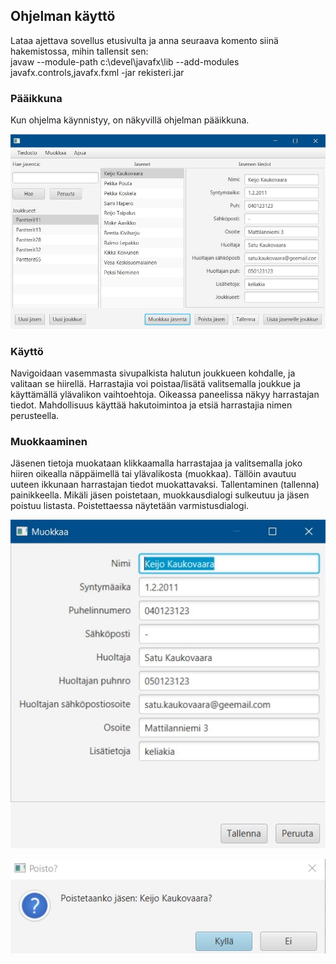 ## Ohjelman käyttö

Lataa ajettava sovellus etusivulta ja anna seuraava komento siinä hakemistossa, mihin tallensit sen: <br>
javaw --module-path c:\devel\javafx\lib --add-modules javafx.controls,javafx.fxml -jar rekisteri.jar 

### Pääikkuna

Kun ohjelma käynnistyy, on näkyvillä ohjelman pääikkuna.

![Paaikkuna](https://github.com/jojuparp/seura/blob/master/dokumentaatio/kuvat/paaikkuna.png)

### Käyttö

Navigoidaan vasemmasta sivupalkista halutun joukkueen kohdalle, ja valitaan se hiirellä. Harrastajia voi poistaa/lisätä valitsemalla joukkue ja käyttämällä ylävalikon vaihtoehtoja. Oikeassa paneelissa näkyy harrastajan tiedot. Mahdollisuus käyttää hakutoimintoa ja etsiä harrastajia nimen perusteella.


### Muokkaaminen

Jäsenen tietoja muokataan klikkaamalla harrastajaa ja valitsemalla joko hiiren oikealla näppäimellä tai ylävalikosta (muokkaa). Tällöin avautuu uuteen ikkunaan harrastajan tiedot muokattavaksi. Tallentaminen (tallenna) painikkeella. Mikäli jäsen poistetaan, muokkausdialogi sulkeutuu ja jäsen poistuu listasta. Poistettaessa näytetään varmistusdialogi.

![muokkaa](https://github.com/jojuparp/seura/blob/master/dokumentaatio/kuvat/muokkaa.png)

![poisto](https://github.com/jojuparp/seura/blob/master/dokumentaatio/kuvat/poisto.png)
